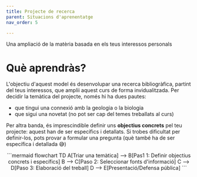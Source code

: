 ```yaml
---
title: Projecte de recerca
parent: Situacions d'aprenentatge
nav_order: 5

---
```

Una ampliació de la matèria basada en els teus interessos personals

# Què aprendràs?
L'objectiu d'aquest model és desenvolupar una recerca bibliogràfica, partint del teus interessos, que amplii aquest curs de forma invidualitzada. Per decidir la temàtica del projecte, només hi ha dues pautes:
- que tingui una connexió amb la geologia o la biologia
- que sigui una novetat (no pot ser cap del temes treballats al curs)

Per altra banda, és imprescindible definir uns **objectius concrets** pel teu projecte: aquest han de ser específics i detallats. Si trobes dificultat per definir-los, pots provar a formular una pregunta (què també ha de ser específica i detallada 😅)

<div align="center">
```mermaid
flowchart TD
    A[Triar una temàtica] --> B[Pas1 1: Definir objectius concrets i específics]
    B --> C[Paso 2: Seleccionar fonts d'informació]
    C --> D[Paso 3: Elaboració del treball]
    D --> E[Presentació/Defensa pública]
```
</div>
